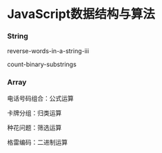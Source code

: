 # JavaScript数据结构与算法

### String

reverse-words-in-a-string-iii

count-binary-substrings

### Array

电话号码组合：公式运算

卡牌分组：归类运算

种花问题：筛选运算

格雷编码：二进制运算


